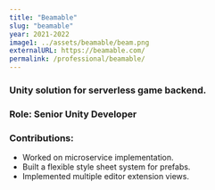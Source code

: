 ```yaml
---
title: "Beamable"
slug: "beamable"
year: 2021-2022
image1: ../assets/beamable/beam.png
externalURL: https://beamable.com/
permalink: /professional/beamable/
---
```


### Unity solution for serverless game backend.

### Role: **Senior Unity Developer**

### Contributions:
* Worked on microservice implementation.
* Built a flexible style sheet system for prefabs.
* Implemented multiple editor extension views.
